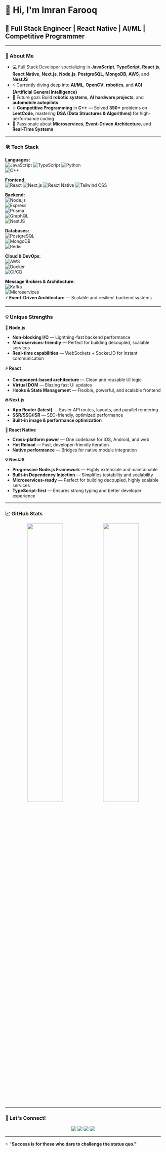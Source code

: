 # 👋 Hi, I'm Imran Farooq

## 🚀 Full Stack Engineer | React Native | AI/ML | Competitive Programmer

---

### 🌟 About Me  

- 💻 Full Stack Developer specializing in **JavaScript**, **TypeScript**, **React.js**, **React Native**, **Next.js**, **Node.js**, **PostgreSQL**, **MongoDB**, **AWS**, and **NestJS**  
- ⚡ Currently diving deep into **AI/ML**, **OpenCV**, **robotics**, and **AGI (Artificial General Intelligence)**  
- 🧠 Future goal: Build **robotic systems**, **AI hardware projects**, and **automobile autopilots**  
- 🔥 **Competitive Programming** in **C++** — Solved **350+** problems on **LeetCode**, mastering **DSA (Data Structures & Algorithms)** for high-performance coding  
- 🚀 Passionate about **Microservices**, **Event-Driven Architecture**, and **Real-Time Systems**  

---

### 🛠️ Tech Stack  

**Languages:**  
![JavaScript](https://img.shields.io/badge/JavaScript-F7DF1E?style=flat&logo=javascript&logoColor=black) 
![TypeScript](https://img.shields.io/badge/TypeScript-3178C6?style=flat&logo=typescript&logoColor=white) 
![Python](https://img.shields.io/badge/Python-3776AB?style=flat&logo=python&logoColor=white)  
![C++](https://img.shields.io/badge/C%2B%2B-00599C?style=flat&logo=c%2B%2B&logoColor=white)

**Frontend:**  
![React](https://img.shields.io/badge/React-61DAFB?style=flat&logo=react&logoColor=black)
![Next.js](https://img.shields.io/badge/Next.js-000000?style=flat&logo=nextdotjs&logoColor=white)
![React Native](https://img.shields.io/badge/React_Native-61DAFB?style=flat&logo=react&logoColor=black)
![Tailwind CSS](https://img.shields.io/badge/Tailwind_CSS-06B6D4?style=flat&logo=tailwind-css&logoColor=white)

**Backend:**  
![Node.js](https://img.shields.io/badge/Node.js-339933?style=flat&logo=nodedotjs&logoColor=white)  
![Express](https://img.shields.io/badge/Express.js-000000?style=flat&logo=express&logoColor=white)  
![Prisma](https://img.shields.io/badge/Prisma-2D3748?style=flat&logo=prisma&logoColor=white)  
![GraphQL](https://img.shields.io/badge/GraphQL-E10098?style=flat&logo=graphql&logoColor=white)  
![NestJS](https://img.shields.io/badge/NestJS-E0234E?style=flat&logo=nestjs&logoColor=white)

**Databases:**  
![PostgreSQL](https://img.shields.io/badge/PostgreSQL-336791?style=flat&logo=postgresql&logoColor=white)  
![MongoDB](https://img.shields.io/badge/MongoDB-47A248?style=flat&logo=mongodb&logoColor=white)  
![Redis](https://img.shields.io/badge/Redis-DC382D?style=flat&logo=redis&logoColor=white)  

**Cloud & DevOps:**  
![AWS](https://img.shields.io/badge/AWS-232F3E?style=flat&logo=amazonaws&logoColor=white)  
![Docker](https://img.shields.io/badge/Docker-2496ED?style=flat&logo=docker&logoColor=white)  
![CI/CD](https://img.shields.io/badge/CI%2FCD-430098?style=flat&logo=githubactions&logoColor=white)

**Message Brokers & Architecture:**  
![Kafka](https://img.shields.io/badge/Apache_Kafka-231F20?style=flat&logo=apachekafka&logoColor=white)  
![Microservices](https://img.shields.io/badge/Microservices-0052CC?style=flat&logo=githubsponsors&logoColor=white)  
⚡ **Event-Driven Architecture** — Scalable and resilient backend systems  

---

### 💡 Unique Strengths  

**🚀 Node.js**  
- **Non-blocking I/O** — Lightning-fast backend performance  
- **Microservices-friendly** — Perfect for building decoupled, scalable services  
- **Real-time capabilities** — WebSockets + Socket.IO for instant communication  

**⚡ React**  
- **Component-based architecture** — Clean and reusable UI logic  
- **Virtual DOM** — Blazing fast UI updates  
- **Hooks & State Management** — Flexible, powerful, and scalable frontend  

**🔥 Next.js**  
- **App Router (latest)** — Easier API routes, layouts, and parallel rendering  
- **SSR/SSG/ISR** — SEO-friendly, optimized performance  
- **Built-in image & performance optimization**  

**📲 React Native**  
- **Cross-platform power** — One codebase for iOS, Android, and web  
- **Hot Reload** — Fast, developer-friendly iteration  
- **Native performance** — Bridges for native module integration  

**💡 NestJS**  
- **Progressive Node.js Framework** — Highly extensible and maintainable  
- **Built-in Dependency Injection** — Simplifies testability and scalability  
- **Microservices-ready** — Perfect for building decoupled, highly scalable services  
- **TypeScript-first** — Ensures strong typing and better developer experience  

---

### 📈 GitHub Stats  

<p align="center">
  <img width="48%" src="https://github-readme-stats.vercel.app/api?username=imranfarooq&show_icons=true&theme=radical" />
  <img width="48%" src="https://github-readme-streak-stats.herokuapp.com/?user=imranfarooq&theme=radical" />
</p>

---

### 💬 Let's Connect!  

<p align="center">
  <a href="https://www.linkedin.com/in/imranfarooq"><img src="https://img.shields.io/badge/LinkedIn-0A66C2?style=flat&logo=linkedin&logoColor=white" /></a>
  <a href="https://twitter.com/imranfarooq"><img src="https://img.shields.io/badge/Twitter-1DA1F2?style=flat&logo=twitter&logoColor=white" /></a>
  <a href="mailto:imranfarooq@example.com"><img src="https://img.shields.io/badge/Email-D14836?style=flat&logo=gmail&logoColor=white" /></a>
  <a href="https://theeagles.io"><img src="https://img.shields.io/badge/Website-FF5733?style=flat&logo=google-chrome&logoColor=white" /></a>
</p>

---

⭐️ **"Success is for those who dare to challenge the status quo."**
